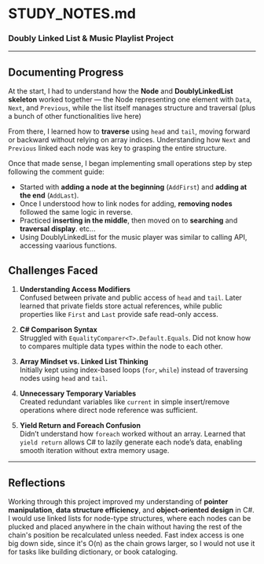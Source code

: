 # STUDY_NOTES.md  
### Doubly Linked List & Music Playlist Project  

---
## Documenting Progress  

At the start, I had to understand how the **Node** and **DoublyLinkedList skeleton** worked together — the Node representing one element with `Data`, `Next`, and `Previous`, while the list itself manages structure and traversal (plus a bunch of other functionalities live here)  

From there, I learned how to **traverse** using `head` and `tail`, moving forward or backward without relying on array indices. Understanding how `Next` and `Previous` linked each node was key to grasping the entire structure.  

Once that made sense, I began implementing small operations step by step following the comment guide:  
- Started with **adding a node at the beginning** (`AddFirst`) and **adding at the end** (`AddLast`).  
- Once I understood how to link nodes for adding, **removing nodes** followed the same logic in reverse.  
- Practiced **inserting in the middle**, then moved on to **searching** and **traversal display**. etc...
- Using DoublyLinkedList for the music player was similar to calling API, accessing vaarious functions.  

## Challenges Faced  

1. **Understanding Access Modifiers**  
   Confused between private and public access of `head` and `tail`. Later learned that private fields store actual references, while public properties like `First` and `Last` provide safe read-only access.  

2. **C# Comparison Syntax**  
   Struggled with `EqualityComparer<T>.Default.Equals`. Did not know how to compares multiple data types within the node to each other.

3. **Array Mindset vs. Linked List Thinking**  
   Initially kept using index-based loops (`for`, `while`) instead of traversing nodes using `head` and `tail`.  

4. **Unnecessary Temporary Variables**  
   Created redundant variables like `current` in simple insert/remove operations where direct node reference was sufficient.  

5. **Yield Return and Foreach Confusion**  
   Didn’t understand how `foreach` worked without an array. Learned that `yield return` allows C# to lazily generate each node’s data, enabling smooth iteration without extra memory usage.  

---

## Reflections  

Working through this project improved my understanding of **pointer manipulation**, **data structure efficiency**, and **object-oriented design** in C#.  
I would use linked lists for node-type structures, where each nodes can be plucked and placed anywhere in the chain without having the rest of the chain's position be recalculated unless needed. Fast index access is one big down side, since it's O(n) as the chain grows larger, so I would not use it for tasks like building dictionary, or book cataloging.
